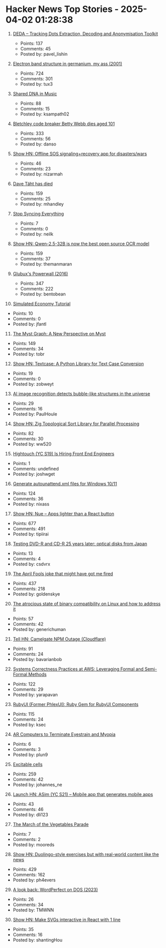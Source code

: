 # Hacker News Top Stories - 2025-04-02 01:28:38

1. [DEDA – Tracking Dots Extraction, Decoding and Anonymisation Toolkit](https://github.com/dfd-tud/deda)
   - Points: 137
   - Comments: 45
   - Posted by: pavel_lishin

2. [Electron band structure in germanium, my ass (2001)](https://pages.cs.wisc.edu/~kovar/hall.html)
   - Points: 724
   - Comments: 301
   - Posted by: tux3

3. [Shared DNA in Music](https://pudding.cool/2025/04/music-dna/)
   - Points: 88
   - Comments: 15
   - Posted by: ksampath02

4. [Bletchley code breaker Betty Webb dies aged 101](https://www.bbc.com/news/articles/c78jd30ywv8o)
   - Points: 333
   - Comments: 56
   - Posted by: danso

5. [Show HN: Offline SOS signaling+recovery app for disasters/wars](https://github.com/nizarmah/igatha)
   - Points: 46
   - Comments: 23
   - Posted by: nizarmah

6. [Dave Täht has died](https://libreqos.io/2025/04/01/in-loving-memory-of-dave/)
   - Points: 159
   - Comments: 25
   - Posted by: mhandley

7. [Stop Syncing Everything](https://sqlsync.dev/posts/stop-syncing-everything/)
   - Points: 7
   - Comments: 0
   - Posted by: neilk

8. [Show HN: Qwen-2.5-32B is now the best open source OCR model](https://github.com/getomni-ai/benchmark/blob/main/README.md)
   - Points: 159
   - Comments: 37
   - Posted by: themanmaran

9. [Glubux's Powerwall (2016)](https://secondlifestorage.com/index.php?threads/glubuxs-powerwall.126/)
   - Points: 347
   - Comments: 222
   - Posted by: bentobean

10. [Simulated Economy Tutorial](https://jasonfantl.com/posts/Simulated-Economy-(1)/)
   - Points: 10
   - Comments: 0
   - Posted by: jfantl

11. [The Myst Graph: A New Perspective on Myst](https://glthr.com/myst-graph-1)
   - Points: 149
   - Comments: 34
   - Posted by: tobr

12. [Show HN: Textcase: A Python Library for Text Case Conversion](https://github.com/zobweyt/textcase)
   - Points: 19
   - Comments: 0
   - Posted by: zobweyt

13. [AI image recognition detects bubble-like structures in the universe](https://phys.org/news/2025-03-ai-image-recognition-universe.html)
   - Points: 29
   - Comments: 16
   - Posted by: PaulHoule

14. [Show HN: Zig Topological Sort Library for Parallel Processing](https://github.com/williamw520/toposort)
   - Points: 82
   - Comments: 30
   - Posted by: ww520

15. [Hightouch (YC S19) Is Hiring Front End Engineers](https://job-boards.greenhouse.io/hightouch/jobs/5437380004)
   - Points: 1
   - Comments: undefined
   - Posted by: joshwget

16. [Generate autounattend.xml files for Windows 10/11](https://schneegans.de/windows/unattend-generator/)
   - Points: 124
   - Comments: 36
   - Posted by: nixass

17. [Show HN: Nue – Apps lighter than a React button](https://nuejs.org/blog/large-scale-apps/)
   - Points: 677
   - Comments: 491
   - Posted by: tipiirai

18. [Testing DVD-R and CD-R 25 years later: optical disks from Japan](https://goughlui.com/2025/03/23/optical-discs-from-japan-part-6-tdk-uv-guard-fuji-lg-sony-maxell-cmc/)
   - Points: 13
   - Comments: 4
   - Posted by: csdvrx

19. [The April Fools joke that might have got me fired](http://oldvcr.blogspot.com/2025/04/the-april-fools-joke-that-might-have.html)
   - Points: 437
   - Comments: 218
   - Posted by: goldenskye

20. [The atrocious state of binary compatibility on Linux and how to address it](https://jangafx.com/insights/linux-binary-compatibility)
   - Points: 57
   - Comments: 42
   - Posted by: generichuman

21. [Tell HN: Camelgate NPM Outage (Cloudflare)](undefined)
   - Points: 91
   - Comments: 24
   - Posted by: bavarianbob

22. [Systems Correctness Practices at AWS: Leveraging Formal and Semi-Formal Methods](https://queue.acm.org/detail.cfm?id=3712057)
   - Points: 122
   - Comments: 29
   - Posted by: yarapavan

23. [RubyUI (Former PhlexUI): Ruby Gem for RubyUI Components](https://github.com/ruby-ui/ruby_ui)
   - Points: 115
   - Comments: 24
   - Posted by: ksec

24. [AR Computers to Terminate Eyestrain and Myopia](https://eyewiki.org/AR_Computers_To_Terminate_Eyestrain_And_Myopia)
   - Points: 6
   - Comments: 3
   - Posted by: plun9

25. [Excitable cells](https://jenevoldsen.com/posts/excitable-cells/)
   - Points: 259
   - Comments: 42
   - Posted by: johannes_ne

26. [Launch HN: ASim (YC S21) – Mobile app that generates mobile apps](undefined)
   - Points: 43
   - Comments: 46
   - Posted by: dli123

27. [The March of the Vegetables Parade](http://www.marchofthevegetables.org)
   - Points: 7
   - Comments: 2
   - Posted by: mooreds

28. [Show HN: Duolingo-style exercises but with real-world content like the news](https://app.fluentsubs.com/exercises/daily)
   - Points: 429
   - Comments: 162
   - Posted by: ph4evers

29. [A look back: WordPerfect on DOS (2023)](https://technicallywewrite.com/2023/07/30/wordperfect)
   - Points: 26
   - Comments: 34
   - Posted by: TMWNN

30. [Show HN: Make SVGs interactive in React with 1 line](https://svggles.vercel.app/)
   - Points: 35
   - Comments: 16
   - Posted by: shantingHou

